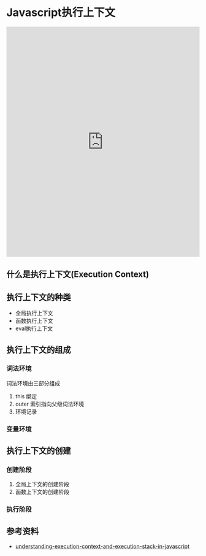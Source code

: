 # Javascript执行上下文

<iframe id="embed_dom" name="embed_dom" frameborder="0" style="display:block;width:100%; height:600px;" src="https://www.processon.com/embed/621c1cd0637689370a335e66"></iframe>

## 什么是执行上下文(Execution Context)

## 执行上下文的种类

* 全局执行上下文
* 函数执行上下文
* eval执行上下文

## 执行上下文的组成

### 词法环境

词法环境由三部分组成

1. this 绑定
2. outer 索引指向父级词法环境
3. 环境记录

### 变量环境

## 执行上下文的创建

### 创建阶段

1. 全局上下文的创建阶段
2. 函数上下文的创建阶段

### 执行阶段

## 参考资料

* [understanding-execution-context-and-execution-stack-in-javascript](https://blog.bitsrc.io/understanding-execution-context-and-execution-stack-in-javascript-1c9ea8642dd0)
